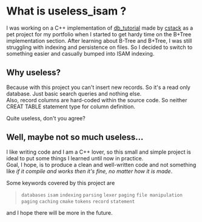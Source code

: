 # What is useless_isam ?

I was working on a C++ implementation of [db_tutorial](https://github.com/cstack/db_tutorial) made by [cstack](https://github.com/cstack) as a pet project for my portfolio when I started to get hardy time on the B+Tree implementation section. After learning about B-Tree and B+Tree, I was still struggling with indexing and persistence on files. So I decided to switch to something easier and casually bumped into ISAM indexing.

## Why useless?
Because with this project you can't insert new records. So it's a read only database. Just basic search queries and nothing else.<br>
Also, record columns are hard-coded within the source code. So neither CREAT TABLE statement type for column definition.

Quite useless, don't you agree?

## Well, maybe not so much useless...
I like writing code and I am a C++ lover, so this small and simple project is ideal to put some things I learned until now in practice.<br>
Goal, I hope, is to produce a clean and well-written code and not something like _if it compile and works then it's fine, no matter how it is made_.

Some keywords covered by this project are

> `databases` `isam` `indexing` `parsing` `lexer` `paging` `file manipulation` `paging` `caching` `cmake` `tokens` `record` `statement` 

and I hope there will be more in the future.